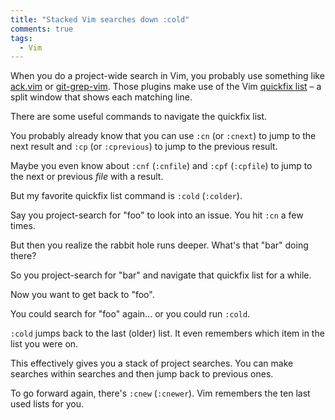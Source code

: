```yaml
---
title: "Stacked Vim searches down :cold"
comments: true
tags:
  - Vim
---
```


When you do a project-wide search in Vim, you probably use something like [ack.vim](https://github.com/mileszs/ack.vim) or [git-grep-vim](https://github.com/henrik/git-grep-vim). Those plugins make use of the Vim [quickfix list](http://vimdoc.sourceforge.net/htmldoc/quickfix.html) – a split window that shows each matching line.

There are some useful commands to navigate the quickfix list.

You probably already know that you can use `:cn` (or `:cnext`) to jump to the next result and `:cp` (or `:cprevious`) to jump to the previous result.

Maybe you even know about `:cnf` (`:cnfile`) and `:cpf` (`:cpfile`) to jump to the next or previous *file* with a result.

But my favorite quickfix list command is `:cold` (`:colder`).

Say you project-search for "foo" to look into an issue. You hit `:cn` a few times.

But then you realize the rabbit hole runs deeper. What's that "bar" doing there?

So you project-search for "bar" and navigate that quickfix list for a while.

Now you want to get back to "foo".

You could search for "foo" again… or you could run `:cold`.

`:cold` jumps back to the last (older) list. It even remembers which item in the list you were on.

This effectively gives you a stack of project searches. You can make searches within searches and then jump back to previous ones.

To go forward again, there's `:cnew` (`:cnewer`). Vim remembers the ten last used lists for you.
